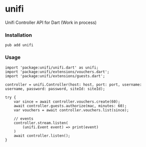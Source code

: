 # unifi
Unifi Controller API for Dart
(Work in process)

### Installation

```pub add unifi```

### Usage
```
import 'package:unifi/unifi.dart' as unifi;
import 'package:unifi/extensions/vouchers.dart';
import 'package:unifi/extensions/guests.dart';

controller = unifi.Controller(host: host, port: port, username: username, password: password, siteId: siteId);

try {
    var since = await controller.vouchers.create(60);
    await controller.guests.authorize(mac, minutes: 60);
    var vouchers = await controller.vouchers.list(since);

    // events
    controller.stream.listen(
        (unifi.Event event) => print(event)
    )
    await controller.listen();
} 
```

